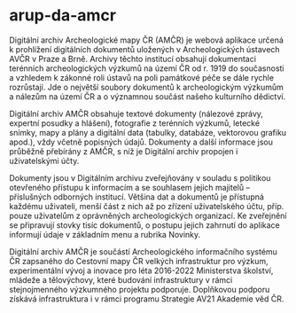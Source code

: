 # arup-da-amcr
Digitální archiv Archeologické mapy ČR (AMČR) je webová aplikace určená k prohlížení digitálních dokumentů uložených v Archeologických ústavech AVČR v Praze a Brně. Archivy těchto institucí obsahují dokumentaci terénních archeologických výzkumů na území ČR od r. 1919 do současnosti a vzhledem k zákonné roli ústavů na poli památkové péče se dále rychle rozrůstají. Jde o největší soubory dokumentů k archeologickým výzkumům a nálezům na území ČR a o významnou součást našeho kulturního dědictví.

Digitální archiv AMČR obsahuje textové dokumenty (nálezové zprávy, expertní posudky a hlášení), fotografie z terénních výzkumů, letecké snímky, mapy a plány a digitální data (tabulky, databáze, vektorovou grafiku apod.), vždy včetně popisných údajů. Dokumenty a další informace jsou průběžně přebírány z AMČR, s níž je Digitální archiv propojen i uživatelskými účty.

Dokumenty jsou v Digitálním archivu zveřejňovány v souladu s politikou otevřeného přístupu k informacím a se souhlasem jejich majitelů – příslušných odborných institucí. Většina dat a dokumentů je přístupná každému uživateli, menší část z nich až po zřízení uživatelského účtu, příp. pouze uživatelům z oprávněných archeologických organizací. Ke zveřejnění se připravují stovky tisíc dokumentů, o postupu jejich zahrnutí do aplikace informují údaje v základním menu a rubrika Novinky.

Digitální archiv AMČR je součástí Archeologického informačního systému ČR zapsaného do Cestovní mapy ČR velkých infrastruktur pro výzkum, experimentální vývoj a inovace pro léta 2016-2022 Ministerstva školství, mládeže a tělovýchovy, které budování infrastruktury v rámci stejnojmenného výzkumného projektu podporuje. Doplňkovou podporu získává infrastruktura i v rámci programu Strategie AV21 Akademie věd ČR.
